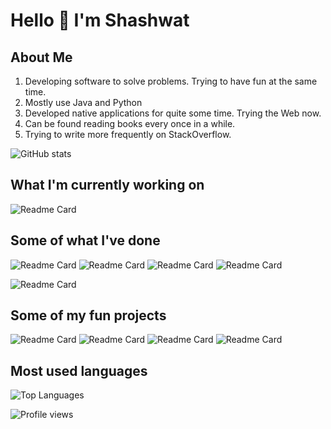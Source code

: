 # Hello 👋 I'm Shashwat

## About Me

1. Developing software to solve problems. Trying to have fun at the same time. 
2. Mostly use Java and Python 
3. Developed native applications for quite some time. Trying the Web now.
4. Can be found reading books every once in a while. 
5. Trying to write more frequently on StackOverflow. 

![GitHub stats](https://github-readme-stats.vercel.app/api?username=TheTrio&show_icons=true&count_private=tru&theme=dark) 

## What I'm currently working on

![Readme Card](https://github-readme-stats.vercel.app/api/pin/?username=TheTrio&repo=DearDiary&theme=nightowl)


## Some of what I've done

![Readme Card](https://github-readme-stats.vercel.app/api/pin/?username=TheTrio&repo=Discord_Find_Occurrences&theme=nightowl)
![Readme Card](https://github-readme-stats.vercel.app/api/pin/?username=TheTrio&repo=SlickPad&theme=nightowl)
![Readme Card](https://github-readme-stats.vercel.app/api/pin/?username=TheTrio&repo=SlickConvert&theme=nightowl)
![Readme Card](https://github-readme-stats.vercel.app/api/pin/?username=TheTrio&repo=SlickCalculate&theme=nightowl)

![Readme Card](https://github-readme-stats.vercel.app/api/pin/?username=TheTrio&repo=Covid19-India-Telegram-Bot&theme=nightowl)

## Some of my fun projects

![Readme Card](https://github-readme-stats.vercel.app/api/pin/?username=TheTrio&repo=HackerView&theme=nightowl)
![Readme Card](https://github-readme-stats.vercel.app/api/pin/?username=TheTrio&repo=TypingTest&theme=nightowl)
![Readme Card](https://github-readme-stats.vercel.app/api/pin/?username=TheTrio&repo=Chrome-Dinosaur-Game&theme=nightowl)
![Readme Card](https://github-readme-stats.vercel.app/api/pin/?username=TheTrio&repo=Horizon&theme=nightowl)

## Most used languages

![Top Languages](https://github-readme-stats.vercel.app/api/top-langs/?username=TheTrio&theme=nightowl)

![Profile views](https://gpvc.arturio.dev/TheTrio)
